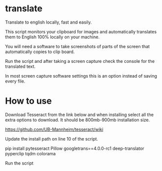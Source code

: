# translate
Translate to english locally, fast and easily. 

This script monitors your clipboard for images and automatically translates them to English 100% locally on your machine.

You will need a software to take screenshots of parts of the screen that automatically copies to clip board.

Run the script and after taking a screen capture check the console for the translated text.

In most screen capture software settings this is an option instead of saving every file.


# How to use

Download Tesseract from the link below and when installing select all the extra options to download. It should be 800mb-900mb installation size.


https://github.com/UB-Mannheim/tesseract/wiki


Update the install path on line 10 of the script.


pip install pytesseract Pillow googletrans==4.0.0-rc1 deep-translator pyperclip tqdm colorama


Run the script
